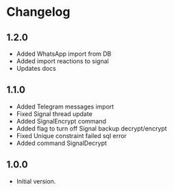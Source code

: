 # Changelog

## 1.2.0

- Added WhatsApp import from DB
- Added import reactions to signal
- Updates docs

## 1.1.0

- Added Telegram messages import
- Fixed Signal thread update
- Added SignalEncrypt command
- Added flag to turn off Signal backup decrypt/encrypt
- Fixed Unique constraint failed sql error
- Added command SignalDecrypt

## 1.0.0

- Initial version.
